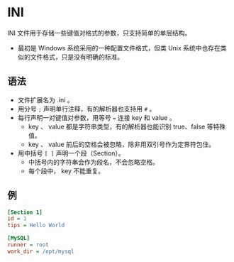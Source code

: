# INI

INI 文件用于存储一些键值对格式的参数，只支持简单的单层结构。
- 最初是 Windows 系统采用的一种配置文件格式，但类 Unix 系统中也存在类似的文件格式，只是没有明确的标准。

## 语法

- 文件扩展名为 .ini 。
- 用分号 `;` 声明单行注释，有的解析器也支持用 `#` 。
- 每行声明一对键值对参数，用等号 `=` 连接 key 和 value 。
  - key 、 value 都是字符串类型，有的解析器也能识别 true、false 等特殊值。
  - key 、 value 前后的空格会被忽略，除非用双引号作为定界符包住。
- 用中括号 `[ ]` 声明一个段（Section）。
  - 中括号内的字符串会作为段名，不会忽略空格。
  - 每个段中， key 不能重复。

## 例

```ini
[Section 1]
id = 1
tips = Hello World

[MySQL]
runner = root
work_dir = /opt/mysql
```
